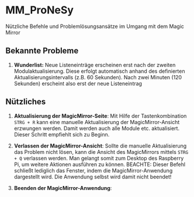 # MM_ProNeSy
Nützliche Befehle und Problemlösungsansätze im Umgang mit dem Magic Mirror

## Bekannte Probleme

1. **Wunderlist:** Neue Listeneinträge erscheinen erst nach der zweiten Modulaktualisierung. Diese erfolgt automatisch anhand des definierten Aktualisierungsintervalls (z.B. 60 Sekunden). Nach zwei Minuten (120 Sekunden) erscheint also erst der neue Listeneintrag

## Nützliches

1. **Aktualisierung der MagicMirror-Seite**: Mit Hilfe der Tastenkombination `STRG + R` kann eine manuelle Aktualisierung der MagicMirror-Ansicht erzwungen werden. Damit werden auch alle Module etc. aktualisiert. Dieser Schritt empfiehlt sich zu Beginn.

2. **Verlassen der MagicMirror-Ansicht**: Sollte die manuelle Aktualisierung das Problem nicht lösen, kann die Ansicht des MagicMirrors mittels `STRG + Q` verlassen werden. Man gelangt somit zum Desktop des Raspberry Pi, um weitere Aktionen ausführen zu können. BEACHTE: Dieser Befehl schließt lediglich das Fenster, indem die MagicMirror-Anwendung dargestellt wird. Die Anwendung selbst wird damit nicht beendet!

3. **Beenden der MagicMirror-Anwendung**: 
